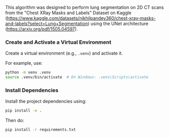 This algorithm was designed to perform lung segmentation on 2D CT scans from the "Chest XRay Masks and Labels" Dataset on Kaggle (https://www.kaggle.com/datasets/nikhilpandey360/chest-xray-masks-and-labels?select=Lung+Segmentation) using the UNet architecture (https://arxiv.org/pdf/1505.04597). 


### Create and Activate a Virtual Environment
Create a virtual environment (e.g., `.venv`) and activate it.

For example, use: 
```bash
python -m venv .venv
source .venv/bin/activate  # On Windows: .venv\Scripts\activate
```

### Install Dependencies
Install the project dependencies using:
```bash
pip install -e .
```
Then do: 
```bash
pip install -r requirements.txt
```
